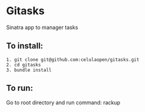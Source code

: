 Gitasks
============================================

Sinatra app to manager tasks

## To install: ##

	1. git clone git@github.com:celulaopen/gitasks.git
	2. cd gitasks
	3. bundle install

## To run: ##

Go to root directory and run command: 
	rackup


